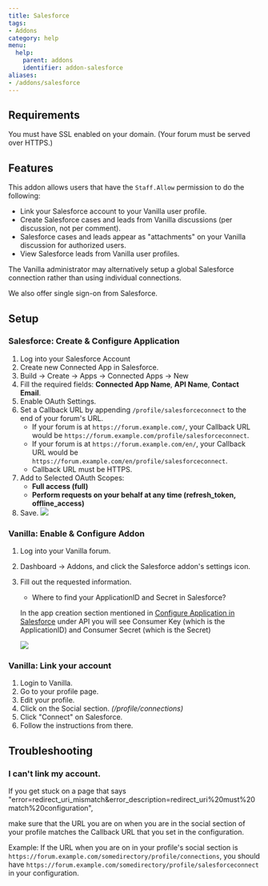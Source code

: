 ```yaml
---
title: Salesforce
tags:
- Addons
category: help
menu:
  help:
    parent: addons
    identifier: addon-salesforce
aliases:
- /addons/salesforce
---
```


## Requirements

You must have SSL enabled on your domain. (Your forum must be served over HTTPS.)

## Features

This addon allows users that have the `Staff.Allow` permission to do the following:

- Link your Salesforce account to your Vanilla user profile.
- Create Salesforce cases and leads from Vanilla discussions (per discussion, not per comment).
- Salesforce cases and leads appear as "attachments" on your Vanilla discussion for authorized users.
- View Salesforce leads from Vanilla user profiles.

The Vanilla administrator may alternatively setup a global Salesforce connection rather than using individual connections.

We also offer single sign-on from Salesforce.

## Setup

### Salesforce: Create & Configure Application

1. Log into your Salesforce Account
1. Create new Connected App in Salesforce.
  1. Build → Create → Apps → Connected Apps → New
  1. Fill the required fields: **Connected App Name**, **API Name**, **Contact Email**.
  1. Enable OAuth Settings.
  1. Set a Callback URL by appending `/profile/salesforceconnect` to the end of your forum's URL.
     - If your forum is at `https://forum.example.com/`, your Callback URL would be `https://forum.example.com/profile/salesforceconnect`.
     - If your forum is at `https://forum.example.com/en/`, your Callback URL would be `https://forum.example.com/en/profile/salesforceconnect`.
     - Callback URL must be HTTPS.
  1. Add to Selected OAuth Scopes:
     - **Full access (full)**
     - **Perform requests on your behalf at any time (refresh_token, offline_access)**
  1. Save. ![](/img/help/addons/salesforce/app_create.png)

### Vanilla: Enable & Configure Addon

1. Log into your Vanilla forum.
1. Dashboard → Addons, and click the Salesforce addon's settings icon.
1. Fill out the requested information.
    - Where to find your ApplicationID and Secret in Salesforce?

    In the app creation section mentioned in [Configure Application in Salesforce](#configure-application-in-salesforce) under API you will see Consumer Key (which is the ApplicationID) and Consumer Secret (which is the Secret)

    ![](/img/help/addons/salesforce/key_secret.png)

### Vanilla: Link your account

1. Login to Vanilla.
1. Go to your profile page.
1. Edit your profile.
1. Click on the Social section. *(/profile/connections)*
1. Click "Connect" on Salesforce.
1. Follow the instructions from there.

## Troubleshooting

### I can't link my account.

If you get stuck on a page that says "error=redirect_uri_mismatch&error_description=redirect_uri%20must%20match%20configuration",

make sure that the URL you are on when you are in the social section of your profile matches the Callback URL that you set in the configuration.

Example: If the URL when you are on in your profile's social section is `https://forum.example.com/somedirectory/profile/connections`,
you should have `https://forum.example.com/somedirectory/profile/salesforceconnect` in your configuration.
